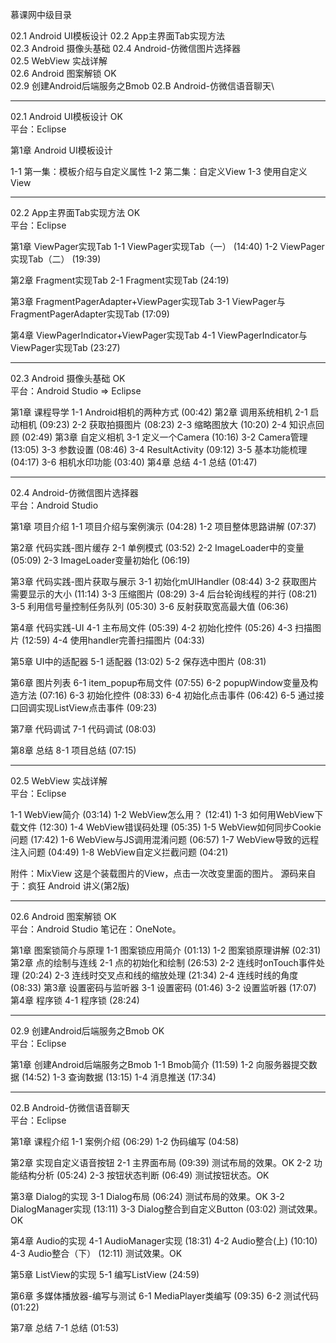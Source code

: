 慕课网中级目录

02.1 Android UI模板设计
02.2 App主界面Tab实现方法\
02.3 Android 摄像头基础
02.4 Android-仿微信图片选择器\
02.5 WebView  实战详解\
02.6 Android 图案解锁 OK\
02.9 创建Android后端服务之Bmob
02.B Android-仿微信语音聊天\

**************************************************
02.1 Android UI模板设计 OK\
平台：Eclipse

第1章 Android UI模板设计

1-1 第一集：模板介绍与自定义属性
1-2 第二集：自定义View
1-3 使用自定义View

**************************************************
02.2 App主界面Tab实现方法 OK\
平台：Eclipse

第1章 ViewPager实现Tab
1-1 ViewPager实现Tab（一） (14:40)
1-2 ViewPager实现Tab（二） (19:39)

第2章 Fragment实现Tab
2-1 Fragment实现Tab (24:19)

第3章 FragmentPagerAdapter+ViewPager实现Tab
3-1 ViewPager与FragmentPagerAdapter实现Tab (17:09)

第4章 ViewPagerIndicator+ViewPager实现Tab
4-1 ViewPagerIndicator与ViewPager实现Tab (23:27)

**************************************************
02.3 Android 摄像头基础 OK\
平台：Android Studio => Eclipse

第1章 课程导学
1-1 Android相机的两种方式 (00:42)
第2章 调用系统相机
2-1 启动相机 (09:23)
2-2 获取拍摄图片 (08:23)
2-3 缩略图放大 (10:20)
2-4 知识点回顾 (02:49)
第3章 自定义相机
3-1 定义一个Camera (10:16)
3-2 Camera管理 (13:05)
3-3 参数设置 (08:46)
3-4 ResultActivity (09:12)
3-5 基本功能梳理 (04:17)
3-6 相机水印功能 (03:40)
第4章 总结
4-1 总结 (01:47)

**************************************************
02.4 Android-仿微信图片选择器\
平台：Android Studio


第1章 项目介绍
1-1 项目介绍与案例演示 (04:28)
1-2 项目整体思路讲解 (07:37)

第2章 代码实践-图片缓存
2-1 单例模式 (03:52)
2-2 ImageLoader中的变量 (05:09)
2-3 ImageLoader变量初始化 (06:19)

第3章 代码实践-图片获取与展示
3-1 初始化mUIHandler (08:44)
3-2 获取图片需要显示的大小 (11:14)
3-3 压缩图片 (08:29)
3-4 后台轮询线程的并行 (08:21)
3-5 利用信号量控制任务队列 (05:30)
3-6 反射获取宽高最大值 (06:36)

第4章 代码实践-UI
4-1 主布局文件 (05:39)
4-2 初始化控件 (05:26)
4-3 扫描图片 (12:59)
4-4 使用handler完善扫描图片 (04:33)

第5章 UI中的适配器
5-1 适配器 (13:02)
5-2 保存选中图片 (08:31)

第6章 图片列表
6-1 item_popup布局文件 (07:55)
6-2 popupWindow变量及构造方法 (07:16)
6-3 初始化控件 (08:33)
6-4 初始化点击事件 (06:42)
6-5 通过接口回调实现ListView点击事件 (09:23)

第7章 代码调试
7-1 代码调试 (08:03)

第8章 总结
8-1 项目总结 (07:15)

**************************************************
02.5 WebView  实战详解\
平台：Eclipse

1-1 WebView简介 (03:14)
1-2 WebView怎么用？ (12:41)
1-3 如何用WebView下载文件 (12:30)
1-4 WebView错误码处理 (05:35)
1-5 WebView如何同步Cookie问题 (17:42)
1-6 WebView与JS调用混淆问题 (06:57)
1-7 WebView导致的远程注入问题 (04:49)
1-8 WebView自定义拦截问题 (04:21)


附件：MixView
这是个装载图片的View，点击一次改变里面的图片。
源码来自于：疯狂 Android 讲义(第2版) 

**************************************************
02.6 Android 图案解锁 OK\
平台：Android Studio
笔记在：OneNote。 

第1章 图案锁简介与原理
1-1 图案锁应用简介 (01:13)
1-2 图案锁原理讲解 (02:31)
第2章 点的绘制与连线
2-1 点的初始化和绘制 (26:53)
2-2 连线时onTouch事件处理 (20:24)
2-3 连线时交叉点和线的缩放处理 (21:34)
2-4 连线时线的角度 (08:33)
第3章 设置密码与监听器
3-1 设置密码 (01:46)
3-2 设置监听器 (17:07)
第4章 程序锁
4-1 程序锁 (28:24)


**************************************************
02.9 创建Android后端服务之Bmob OK\
平台：Eclipse

第1章 创建Android后端服务之Bmob
1-1 Bmob简介 (11:59)
1-2 向服务器提交数据 (14:52)
1-3 查询数据 (13:15)
1-4 消息推送 (17:34)

**************************************************
02.B Android-仿微信语音聊天\
平台：Eclipse

第1章 课程介绍
1-1 案例介绍 (06:29)
1-2 伪码编写 (04:58)

第2章 实现自定义语音按钮
2-1 主界面布局 (09:39)			测试布局的效果。OK
2-2 功能结构分析 (05:24)
2-3 按钮状态判断 (06:49)		测试按钮状态。OK

第3章 Dialog的实现
3-1 Dialog布局 (06:24)			测试布局的效果。OK
3-2 DialogManager实现 (13:11)
3-3 Dialog整合到自定义Button (03:02)	测试效果。OK

第4章 Audio的实现
4-1 AudioManager实现 (18:31)
4-2 Audio整合(上) (10:10)
4-3 Audio整合（下） (12:11)		测试效果。OK

第5章 ListView的实现
5-1 编写ListView (24:59)

第6章 多媒体播放器-编写与测试
6-1 MediaPlayer类编写 (09:35)
6-2 测试代码 (01:22)

第7章 总结
7-1 总结 (01:53)
